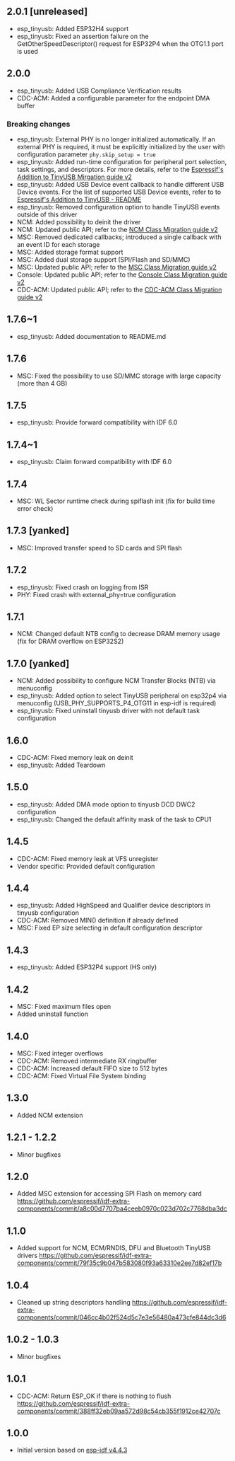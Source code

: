 ## 2.0.1 [unreleased]

- esp_tinyusb: Added ESP32H4 support
- esp_tinyusb: Fixed an assertion failure on the GetOtherSpeedDescriptor() request for ESP32P4 when the OTG1.1 port is used

## 2.0.0

- esp_tinyusb: Added USB Compliance Verification results
- CDC-ACM: Added a configurable parameter for the endpoint DMA buffer

### Breaking changes

- esp_tinyusb: External PHY is no longer initialized automatically. If an external PHY is required, it must be explicitly initialized by the user with configuration parameter `phy.skip_setup = true`
- esp_tinyusb: Added run-time configuration for peripheral port selection, task settings, and descriptors. For more details, refer to the [Espressif's Addition to TinyUSB Mirgation guide v2](../../docs/device/migration-guides/v2/tinyusb.md)
- esp_tinyusb: Added USB Device event callback to handle different USB Device events. For the list of supported USB Device events, refer to to [Espressif's Addition to TinyUSB - README](../esp_tinyusb/README.md)
- esp_tinyusb: Removed configuration option to handle TinyUSB events outside of this driver
- NCM: Added possibility to deinit the driver
- NCM: Updated public API; refer to the [NCM Class Migration guide v2](../../docs/device/migration-guides/v2/tinyusb_ncm.md)
- MSC: Removed dedicated callbacks; introduced a single callback with an event ID for each storage
- MSC: Added storage format support
- MSC: Added dual storage support (SPI/Flash and SD/MMC)
- MSC: Updated public API; refer to the [MSC Class Migration guide v2](../../docs/device/migration-guides/v2/tinyusb_msc.md)
- Console: Updated public API; refer to the [Console Class Migration guide v2](../../docs/device/migration-guides/v2/tinyusb_console.md)
- CDC-ACM: Updated public API; refer to the [CDC-ACM Class Migration guide v2](../../docs/device/migration-guides/v2/tinyusb_cdc_acm.md)

## 1.7.6~1

- esp_tinyusb: Added documentation to README.md

## 1.7.6

- MSC: Fixed the possibility to use SD/MMC storage with large capacity (more than 4 GB)

## 1.7.5

- esp_tinyusb: Provide forward compatibility with IDF 6.0

## 1.7.4~1

- esp_tinyusb: Claim forward compatibility with IDF 6.0

## 1.7.4

- MSC: WL Sector runtime check during spiflash init (fix for build time error check)

## 1.7.3 [yanked]

- MSC: Improved transfer speed to SD cards and SPI flash

## 1.7.2

- esp_tinyusb: Fixed crash on logging from ISR
- PHY: Fixed crash with external_phy=true configuration

## 1.7.1

- NCM: Changed default NTB config to decrease DRAM memory usage (fix for DRAM overflow on ESP32S2)

## 1.7.0 [yanked]

- NCM: Added possibility to configure NCM Transfer Blocks (NTB) via menuconfig
- esp_tinyusb: Added option to select TinyUSB peripheral on esp32p4 via menuconfig (USB_PHY_SUPPORTS_P4_OTG11 in esp-idf is required)
- esp_tinyusb: Fixed uninstall tinyusb driver with not default task configuration

## 1.6.0

- CDC-ACM: Fixed memory leak on deinit
- esp_tinyusb: Added Teardown

## 1.5.0

- esp_tinyusb: Added DMA mode option to tinyusb DCD DWC2 configuration
- esp_tinyusb: Changed the default affinity mask of the task to CPU1

## 1.4.5

- CDC-ACM: Fixed memory leak at VFS unregister
- Vendor specific: Provided default configuration

## 1.4.4

- esp_tinyusb: Added HighSpeed and Qualifier device descriptors in tinyusb configuration
- CDC-ACM: Removed MIN() definition if already defined
- MSC: Fixed EP size selecting in default configuration descriptor

## 1.4.3

- esp_tinyusb: Added ESP32P4 support (HS only)

## 1.4.2

- MSC: Fixed maximum files open
- Added uninstall function

## 1.4.0

- MSC: Fixed integer overflows
- CDC-ACM: Removed intermediate RX ringbuffer
- CDC-ACM: Increased default FIFO size to 512 bytes
- CDC-ACM: Fixed Virtual File System binding

## 1.3.0

- Added NCM extension

## 1.2.1 - 1.2.2

- Minor bugfixes

## 1.2.0

- Added MSC extension for accessing SPI Flash on memory card https://github.com/espressif/idf-extra-components/commit/a8c00d7707ba4ceeb0970c023d702c7768dba3dc

## 1.1.0

- Added support for NCM, ECM/RNDIS, DFU and Bluetooth TinyUSB drivers https://github.com/espressif/idf-extra-components/commit/79f35c9b047b583080f93a63310e2ee7d82ef17b

## 1.0.4

- Cleaned up string descriptors handling https://github.com/espressif/idf-extra-components/commit/046cc4b02f524d5c7e3e56480a473cfe844dc3d6

## 1.0.2 - 1.0.3

- Minor bugfixes

## 1.0.1

- CDC-ACM: Return ESP_OK if there is nothing to flush https://github.com/espressif/idf-extra-components/commit/388ff32eb09aa572d98c54cb355f1912ce42707c

## 1.0.0

- Initial version based on [esp-idf v4.4.3](https://github.com/espressif/esp-idf/tree/v4.4.3/components/tinyusb)

